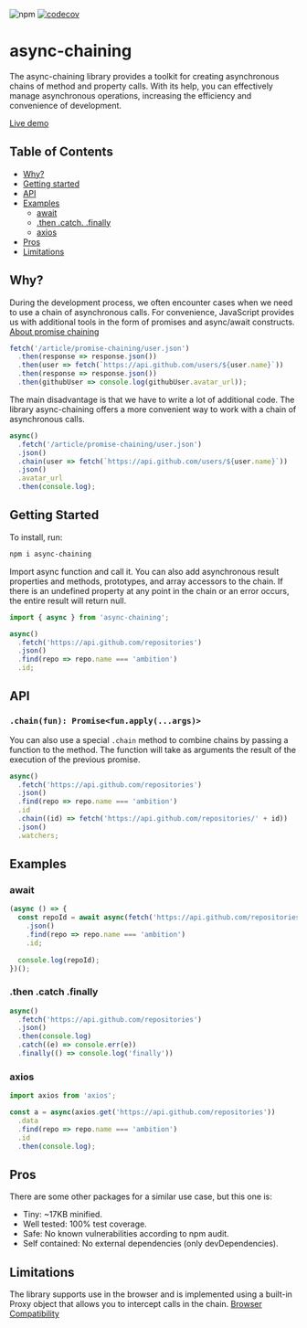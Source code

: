 ![npm](https://img.shields.io/npm/v/async-chaining)
[![codecov](https://codecov.io/gh/alexeybelousov/async-chaining/branch/master/graph/badge.svg?token=9V8O20Q3BL)](https://codecov.io/gh/alexeybelousov/async-chaining)

# async-chaining
The async-chaining library provides a toolkit for creating asynchronous chains of method and property calls. With its help, you can effectively manage asynchronous operations, increasing the efficiency and convenience of development.

[Live demo](https://stackblitz.com/edit/js-ahx1ra?file=index.ts)

## Table of Contents
- [Why?](#why)
- [Getting started](#getting-started)
- [API](#api)
- [Examples](#examples)
  - [await](#await)
  - [.then .catch. .finally](#then-catch-finally)
  - [axios](#axios)
- [Pros](#pros)
- [Limitations](#limitations)

## Why?
During the development process, we often encounter cases when we need to use a chain of asynchronous calls. For convenience, JavaScript provides us with additional tools in the form of promises and async/await constructs.
[About promise chaining](https://javascript.info/promise-chaining)
```js
fetch('/article/promise-chaining/user.json')
  .then(response => response.json())
  .then(user => fetch(`https://api.github.com/users/${user.name}`))
  .then(response => response.json())
  .then(githubUser => console.log(githubUser.avatar_url));
```
The main disadvantage is that we have to write a lot of additional code.
The library async-chaining offers a more convenient way to work with a chain of asynchronous calls.
```js
async()
  .fetch('/article/promise-chaining/user.json')
  .json()
  .chain(user => fetch(`https://api.github.com/users/${user.name}`))
  .json()
  .avatar_url
  .then(console.log);
```
## Getting Started
To install, run:
```bash
npm i async-chaining
```
Import async function and call it. You can also add asynchronous result properties and methods, prototypes, and array accessors to the chain. If there is an undefined property at any point in the chain or an error occurs, the entire result will return null.
```js
import { async } from 'async-chaining';

async()
  .fetch('https://api.github.com/repositories')
  .json()
  .find(repo => repo.name === 'ambition')
  .id;
```

## API
### `.chain(fun): Promise<fun.apply(...args)>`
You can also use a special `.chain` method to combine chains by passing a function to the method.
The function will take as arguments the result of the execution of the previous promise.
```js
async()
  .fetch('https://api.github.com/repositories')
  .json()
  .find(repo => repo.name === 'ambition')
  .id
  .chain((id) => fetch('https://api.github.com/repositories/' + id))
  .json()
  .watchers;
```

## Examples
### await
```js
(async () => {
  const repoId = await async(fetch('https://api.github.com/repositories'))
    .json()
    .find(repo => repo.name === 'ambition')
    .id;
    
  console.log(repoId);
})();
```
### .then .catch .finally
```js
async()
  .fetch('https://api.github.com/repositories')
  .json()
  .then(console.log)
  .catch((e) => console.err(e))
  .finally(() => console.log('finally'))
```
### axios
```js
import axios from 'axios';

const a = async(axios.get('https://api.github.com/repositories'))
  .data
  .find(repo => repo.name === 'ambition')
  .id
  .then(console.log);
```
## Pros
There are some other packages for a similar use case, but this one is:

- Tiny: ~17KB minified.
- Well tested: 100% test coverage.
- Safe: No known vulnerabilities according to npm audit.
- Self contained: No external dependencies (only devDependencies).

## Limitations
The library supports use in the browser and is implemented using a built-in Proxy object that allows you to intercept calls in the chain.
[Browser Compatibility](https://developer.mozilla.org/en-US/docs/Web/JavaScript/Reference/Global_Objects/Proxy#browser_compatibility)
